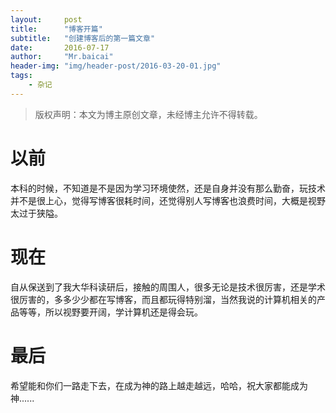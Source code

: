 ```yaml
---
layout:     post
title:      "博客开篇"
subtitle:   "创建博客后的第一篇文章"
date:       2016-07-17
author:     "Mr.baicai"
header-img: "img/header-post/2016-03-20-01.jpg"
tags:
    - 杂记
---
```


> 版权声明：本文为博主原创文章，未经博主允许不得转载。

# 以前
本科的时候，不知道是不是因为学习环境使然，还是自身并没有那么勤奋，玩技术并不是很上心，觉得写博客很耗时间，还觉得别人写博客也浪费时间，大概是视野太过于狭隘。


# 现在

自从保送到了我大华科读研后，接触的周围人，很多无论是技术很厉害，还是学术很厉害的，多多少少都在写博客，而且都玩得特别溜，当然我说的计算机相关的产品等等，所以视野要开阔，学计算机还是得会玩。

# 最后

希望能和你们一路走下去，在成为神的路上越走越远，哈哈，祝大家都能成为神......
